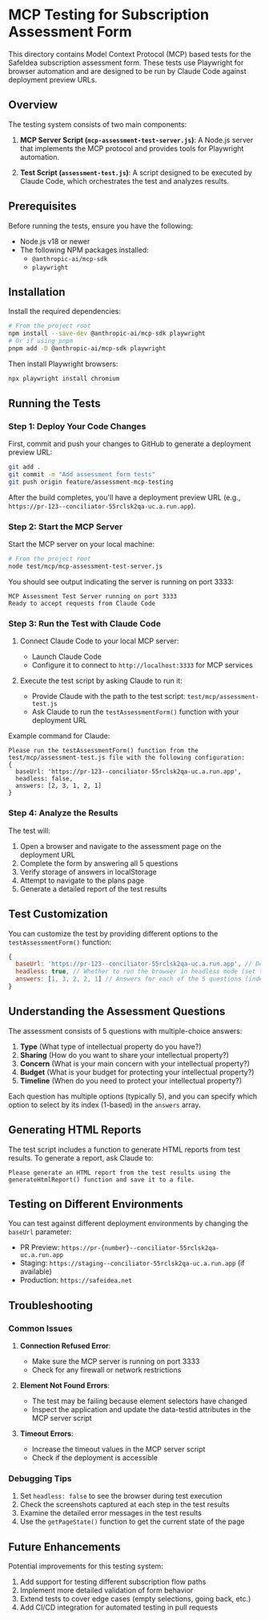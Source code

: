 # MCP Testing for Subscription Assessment Form

This directory contains Model Context Protocol (MCP) based tests for the SafeIdea subscription assessment form. These tests use Playwright for browser automation and are designed to be run by Claude Code against deployment preview URLs.

## Overview

The testing system consists of two main components:

1. **MCP Server Script (`mcp-assessment-test-server.js`)**: A Node.js server that implements the MCP protocol and provides tools for Playwright automation.

2. **Test Script (`assessment-test.js`)**: A script designed to be executed by Claude Code, which orchestrates the test and analyzes results.

## Prerequisites

Before running the tests, ensure you have the following:

- Node.js v18 or newer
- The following NPM packages installed:
  - `@anthropic-ai/mcp-sdk`
  - `playwright`

## Installation

Install the required dependencies:

```bash
# From the project root
npm install --save-dev @anthropic-ai/mcp-sdk playwright
# Or if using pnpm
pnpm add -D @anthropic-ai/mcp-sdk playwright
```

Then install Playwright browsers:

```bash
npx playwright install chromium
```

## Running the Tests

### Step 1: Deploy Your Code Changes

First, commit and push your changes to GitHub to generate a deployment preview URL:

```bash
git add .
git commit -m "Add assessment form tests"
git push origin feature/assessment-mcp-testing
```

After the build completes, you'll have a deployment preview URL (e.g., `https://pr-123--conciliator-55rclsk2qa-uc.a.run.app`).

### Step 2: Start the MCP Server

Start the MCP server on your local machine:

```bash
# From the project root
node test/mcp/mcp-assessment-test-server.js
```

You should see output indicating the server is running on port 3333:
```
MCP Assessment Test Server running on port 3333
Ready to accept requests from Claude Code
```

### Step 3: Run the Test with Claude Code

1. Connect Claude Code to your local MCP server:
   - Launch Claude Code
   - Configure it to connect to `http://localhost:3333` for MCP services

2. Execute the test script by asking Claude to run it:
   - Provide Claude with the path to the test script: `test/mcp/assessment-test.js`
   - Ask Claude to run the `testAssessmentForm()` function with your deployment URL

Example command for Claude:
```
Please run the testAssessmentForm() function from the test/mcp/assessment-test.js file with the following configuration:
{
  baseUrl: 'https://pr-123--conciliator-55rclsk2qa-uc.a.run.app',
  headless: false,
  answers: [2, 3, 1, 2, 1]
}
```

### Step 4: Analyze the Results

The test will:
1. Open a browser and navigate to the assessment page on the deployment URL
2. Complete the form by answering all 5 questions
3. Verify storage of answers in localStorage
4. Attempt to navigate to the plans page
5. Generate a detailed report of the test results

## Test Customization

You can customize the test by providing different options to the `testAssessmentForm()` function:

```javascript
{
  baseUrl: 'https://pr-123--conciliator-55rclsk2qa-uc.a.run.app', // Deployment preview URL
  headless: true, // Whether to run the browser in headless mode (set to false to see the browser)
  answers: [1, 3, 2, 2, 1] // Answers for each of the 5 questions (indexes start at 1)
}
```

## Understanding the Assessment Questions

The assessment consists of 5 questions with multiple-choice answers:

1. **Type** (What type of intellectual property do you have?)
2. **Sharing** (How do you want to share your intellectual property?)
3. **Concern** (What is your main concern with your intellectual property?)
4. **Budget** (What is your budget for protecting your intellectual property?)
5. **Timeline** (When do you need to protect your intellectual property?)

Each question has multiple options (typically 5), and you can specify which option to select by its index (1-based) in the `answers` array.

## Generating HTML Reports

The test script includes a function to generate HTML reports from test results. To generate a report, ask Claude to:

```
Please generate an HTML report from the test results using the generateHtmlReport() function and save it to a file.
```

## Testing on Different Environments

You can test against different deployment environments by changing the `baseUrl` parameter:

- PR Preview: `https://pr-{number}--conciliator-55rclsk2qa-uc.a.run.app`
- Staging: `https://staging--conciliator-55rclsk2qa-uc.a.run.app` (if available)
- Production: `https://safeidea.net`

## Troubleshooting

### Common Issues

1. **Connection Refused Error**:
   - Make sure the MCP server is running on port 3333
   - Check for any firewall or network restrictions

2. **Element Not Found Errors**:
   - The test may be failing because element selectors have changed
   - Inspect the application and update the data-testid attributes in the MCP server script

3. **Timeout Errors**:
   - Increase the timeout values in the MCP server script
   - Check if the deployment is accessible

### Debugging Tips

1. Set `headless: false` to see the browser during test execution
2. Check the screenshots captured at each step in the test results
3. Examine the detailed error messages in the test results
4. Use the `getPageState()` function to get the current state of the page

## Future Enhancements

Potential improvements for this testing system:

1. Add support for testing different subscription flow paths
2. Implement more detailed validation of form behavior
3. Extend tests to cover edge cases (empty selections, going back, etc.)
4. Add CI/CD integration for automated testing in pull requests